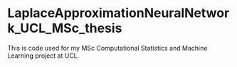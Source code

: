 # LaplaceApproximationNeuralNetwork_UCL_MSc_thesis
This is code used for my MSc Computational Statistics and Machine Learning project at UCL.
